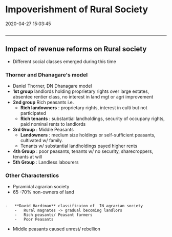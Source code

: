 # Impoverishment of Rural Society
2020-04-27 15:03:45
```toc
```
---

## Impact of revenue reforms on Rural society
- Different social classes emerged during this time 

### Thorner and Dhanagare's model
-   Daniel Thorner, DN Dhanagare model
-   **1st group**  landlords holding proprietary rights over large estates, absentee rentier class, no interest in land mgt or agri improvement
-   **2nd group** Rich peasants i.e.
    -   **Rich landowners** : proprietary rights, interest in culti but not participated
    -   **Rich tenants** : substantial landholdings, security of occupany rights, paid nominal rents to landlords
-   **3rd Group** : Middle Peasants
    -   **Landowners** : medium size holdings or self-sufficient peasants, cultivated w/ family.
    -   Tenants w/ substantial landholdings payed higher rents
-   **4th Group** : poor peasants, tenants w/ no security, sharecroppers, tenants at will
-   **5th Group** : Landless labourers

### Other Characterstics
-   Pyramidal agrarian society
-   65 -70% non-owners of land

```ad-Views

-   **David Hardiman** classificaion of  IN agrarian society
    -   Rural magnates -> gradual becoming landlors
    -   Rich peasants/ Peasant farmers
    -   Poor Peasants

```

-   Middle peasants caused unrest/ rebellion





